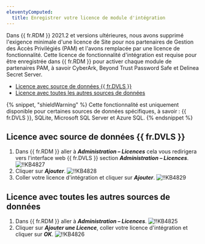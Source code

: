 ```yaml
---
eleventyComputed:
  title: Enregistrer votre licence de module d'intégration
---
```

Dans {{ fr.RDM }} 2021.2 et versions ultérieures, nous avons supprimé l'exigence minimale d'une licence de Site pour nos partenaires de Gestion des Accès Privilégiés (PAM) et l'avons remplacée par une licence de fonctionnalité. Cette licence de fonctionnalité d'intégration est requise pour être enregistrée dans {{ fr.RDM }} pour activer chaque module de partenaires PAM, à savoir CyberArk, Beyond Trust Password Safe et Delinea Secret Server.

* [Licence avec source de données {{ fr.DVLS }}](#licence-avec-source-de-données-devolutions-server)
* [Licence avec toutes les autres sources de données](#licence-avec-toutes-les-autres-sources-de-données)

{% snippet, "shieldWarning" %}
Cette fonctionnalité est uniquement disponible pour certaines sources de données spécifiques, à savoir : {{ fr.DVLS }}, SQLite, Microsoft SQL Server et Azure SQL.
{% endsnippet %}

## Licence avec source de données {{ fr.DVLS }}
1. Dans {{ fr.RDM }} aller à ***Administration – Licences*** cela vous redirigera vers l'interface web {{ fr.DVLS }} section ***Administration – Licences***.
![!!KB4827](https://cdnweb.devolutions.net/docs/docs_en_kb_KB4827.png)
1. Cliquer sur ***Ajouter***.
![!!KB4828](https://cdnweb.devolutions.net/docs/docs_en_kb_KB4828.png)
1. Coller votre licence d'intégration et cliquer sur ***Ajouter***.
![!!KB4829](https://cdnweb.devolutions.net/docs/docs_en_kb_KB4829.png)

## Licence avec toutes les autres sources de données
1. Dans {{ fr.RDM }} aller à ***Administration – Licences***.
![!!KB4825](https://cdnweb.devolutions.net/docs/docs_en_kb_KB4825.png)
1. Cliquer sur ***Ajouter une Licence***, coller votre licence d'intégration et cliquer sur ***OK***.
![!!KB4826](https://cdnweb.devolutions.net/docs/docs_en_kb_KB4826.png)
